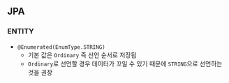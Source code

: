 ## JPA

### ENTITY
-  `@Enumerated(EnumType.STRING)`
    - 기본 값은 `Ordinary` 즉 선언 순서로 저장됨
    - `Ordinary`로 선언할 경우 데이터가 꼬일 수 있기 때문에 `STRING`으로 선언하는 것을 권장
